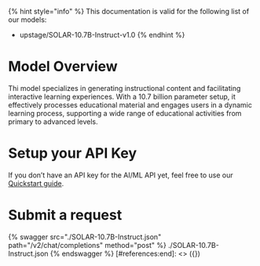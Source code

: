 [#references:start]: <> ({ "template": "openapi" })
{% hint style="info" %}
This documentation is valid for the following list of our models:
* upstage/SOLAR-10.7B-Instruct-v1.0
{% endhint %}

# Model Overview
Thi model specializes in generating instructional content and facilitating interactive learning experiences. With a 10.7 billion parameter setup, it effectively processes educational material and engages users in a dynamic learning process, supporting a wide range of educational activities from primary to advanced levels.

# Setup your API Key
If you don’t have an API key for the AI/ML API yet, feel free to use our [Quickstart guide](https://docs.aimlapi.com/quickstart/setting-up).

# Submit a request
{% swagger src="./SOLAR-10.7B-Instruct.json" path="/v2/chat/completions" method="post" %}
./SOLAR-10.7B-Instruct.json
{% endswagger %}
[#references:end]: <> ({})